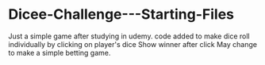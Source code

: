 # Dicee-Challenge---Starting-Files
Just a simple game after studying in udemy.
code added to make dice roll individually by clicking on player's dice
Show winner after click 
May change to make a simple betting game.

